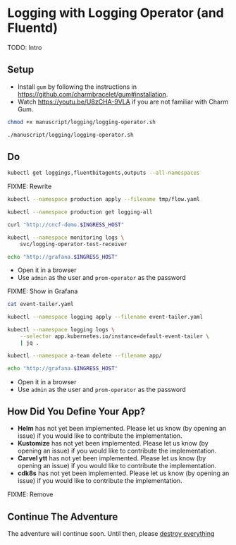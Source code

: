 # Logging with Logging Operator (and Fluentd)

TODO: Intro

## Setup

* Install `gum` by following the instructions in https://github.com/charmbracelet/gum#installation.
* Watch https://youtu.be/U8zCHA-9VLA if you are not familiar with Charm Gum.

```bash
chmod +x manuscript/logging/logging-operator.sh

./manuscript/logging/logging-operator.sh
```

## Do

```sh
kubectl get loggings,fluentbitagents,outputs --all-namespaces
```

FIXME: Rewrite

```sh
kubectl --namespace production apply --filename tmp/flow.yaml

kubectl --namespace production get logging-all

curl "http://cncf-demo.$INGRESS_HOST"

kubectl --namespace monitoring logs \
    svc/logging-operator-test-receiver

echo "http://grafana.$INGRESS_HOST"
```

* Open it in a browser
* Use `admin` as the user and `prom-operator` as the password

FIXME: Show in Grafana

```sh
cat event-tailer.yaml

kubectl --namespace logging apply --filename event-tailer.yaml

kubectl --namespace logging logs \
    --selector app.kubernetes.io/instance=default-event-tailer \
    | jq .

kubectl --namespace a-team delete --filename app/
```

```sh
echo "http://grafana.$INGRESS_HOST"
```

* Open it in a browser
* Use `admin` as the user and `prom-operator` as the password

## How Did You Define Your App?

* **Helm** has not yet been implemented. Please let us know (by opening an issue) if you would like to contribute the implementation.
* **Kustomize** has not yet been implemented. Please let us know (by opening an issue) if you would like to contribute the implementation.
* **Carvel ytt** has not yet been implemented. Please let us know (by opening an issue) if you would like to contribute the implementation.
* **cdk8s** has not yet been implemented. Please let us know (by opening an issue) if you would like to contribute the implementation.

FIXME: Remove

## Continue The Adventure

The adventure will continue soon. Until then, please [destroy everything](../destroy/observability.md)
